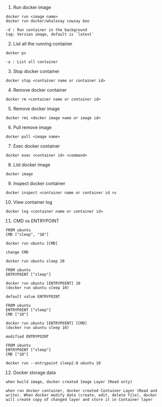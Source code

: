 1.  Run docker image

```
docker run <image name>
docker run docker/whalesay cowsay boo
```

```
-d : Run container in the background
tag: Version image, default is `latest`
```

2. List all the running container

```
docker ps
```

```
-a : List all container
```

3. Stop docker container

```
docker stop <container name or container id>
```

4. Remove docker container

```
docker rm <container name or container id>
```

5. Remove docker image

```
docker rmi <docker image name or image id>
```

6. Pull remove image

```
docker pull <image name>
```

7. Exec docker container

```
docker exec <container id> <command>
```

8. List docker image

```
docker image
```

9. Inspect docker container

```
docker inspect <container name or container id >s
```

10. View container log

```
docker log <container name or container id>
```

11. CMD vs ENTRYPOINT

```
FROM ubuntu
CMD ["sleep", "10"]

docker run ubuntu [CMD]

change CMD 

docker run ubuntu sleep 20
```

```
FROM ubuntu
ENTRYPOINT ["sleep"]

docker run ubuntu [ENTRYPOINT] 10
(docker run ubuntu sleep 10)
```

```
default value ENTRYPOINT

FROM ubuntu
ENTRYPOINT ["sleep"]
CMD ["10"]

docker run ubuntu [ENTRYPOINT] [CMD]
(docker run ubuntu sleep 10)

```

```
modified ENTRYPOINT

FROM ubuntu
ENTRYPOINT ["sleep"]
CMD ["10"]

docker run --entrypoint sleep2.0 ubuntu 10

```
12. Docker storage data
```
when build image, docker created Image Layer (Read only)
```
```
when run docker container, docker created Container Layer (Read and write). When docker modify data (create, edit, delete file), docker will create copy of changed layer and store it in Container layer
```
